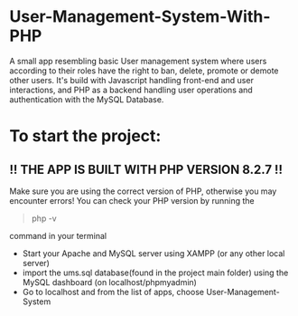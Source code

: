 # User-Management-System-With-PHP
A small app resembling basic User management system where users according to their roles have the right to ban, delete, promote or demote other users. 
It's build with Javascript handling front-end and user interactions, and PHP as a backend handling user operations and authentication with the MySQL Database.

<h1>To start the project:</h1>
<h2>!! THE APP IS BUILT WITH PHP VERSION 8.2.7 !!</h2>
<p>Make sure you are using the correct version of PHP, otherwise you may encounter errors! You can check your PHP version by running the <blockquote>php -v</blockquote> command in your terminal </p>
<ul>
  <li>Start your Apache and MySQL server using XAMPP (or any other local server)</li>
  <li>import the ums.sql database(found in the project main folder) using the MySQL dashboard (on localhost/phpmyadmin)</li>
  <li>Go to localhost and from the list of apps, choose User-Management-System</li>
</ul>

